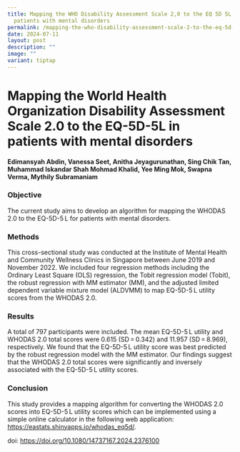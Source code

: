 ```yaml
---
title: Mapping the WHO Disability Assessment Scale 2,0 to the EQ 5D 5L in
  patients with mental disorders
permalink: /mapping-the-who-disability-assessment-scale-2-to-the-eq-5d-5l-in-patients-with-mental-disorders/
date: 2024-07-11
layout: post
description: ""
image: ""
variant: tiptap
---
```

<h1><strong>Mapping the World Health Organization Disability Assessment Scale 2.0 to the EQ-5D-5L in patients with mental disorders</strong></h1>
<h4>Edimansyah Abdin, Vanessa Seet, Anitha Jeyagurunathan, Sing Chik Tan, Muhammad Iskandar Shah Mohmad Khalid, Yee Ming Mok, Swapna Verma, Mythily Subramaniam<br></h4>
<h3><strong>Objective</strong></h3>
<p>The current study aims to develop an algorithm for mapping the WHODAS
2.0 to the EQ-5D-5 L for patients with mental disorders.</p>
<h3><strong>Methods</strong></h3>
<p>This cross-sectional study was conducted at the Institute of Mental Health
and Community Wellness Clinics in Singapore between June 2019 and November
2022. We included four regression methods including the Ordinary Least
Square (OLS) regression, the Tobit regression model (Tobit), the robust
regression with MM estimator (MM), and the adjusted limited dependent variable
mixture model (ALDVMM) to map EQ-5D-5 L utility scores from the WHODAS
2.0.</p>
<h3><strong>Results</strong></h3>
<p>A total of 797 participants were included. The mean EQ-5D-5 L utility
and WHODAS 2.0 total scores were 0.615 (SD = 0.342) and 11.957 (SD = 8.969),
respectively. We found that the EQ-5D-5 L utility score was best predicted
by the robust regression model with the MM estimator. Our findings suggest
that the WHODAS 2.0 total scores were significantly and inversely associated
with the EQ-5D-5 L utility scores.</p>
<h3><strong>Conclusion</strong></h3>
<p>This study provides a mapping algorithm for converting the WHODAS 2.0
scores into EQ-5D-5 L utility scores which can be implemented using a simple
online calculator in the following web application: <a href="https://eastats.shinyapps.io/whodas_eq5d/" rel="noopener noreferrer nofollow" target="_blank"><u>https://eastats.shinyapps.io/whodas_eq5d/</u></a>.</p>
<p></p>
<p>doi: <a href="https://doi.org/10.1080/14737167.2024.2376100" rel="noopener noreferrer nofollow" target="_blank">https://doi.org/10.1080/14737167.2024.2376100</a>
</p>